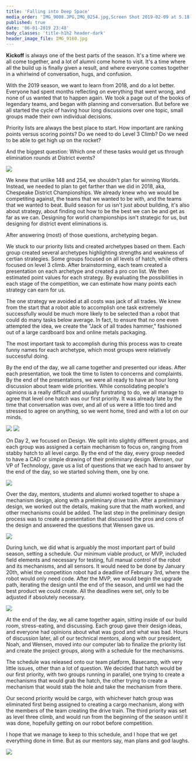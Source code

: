 ```yaml
---
title: 'Falling into Deep Space'
media_order: 'IMG_9008.JPG,IMG_0254.jpg,Screen Shot 2019-02-09 at 5.18.54 PM.png,IMG_9391.jpg,IMG_9885.jpg,IMG_0054.jpg,IMG_9160.jpg'
published: true
date: '06-01-2019 23:48'
body_classes: 'title-h1h2 header-dark'
header_image_file: IMG_9160.jpg
---
```


**Kickoff** is always one of the best parts of the season. It's a time where we all come together, and a lot of alumni come home to visit. It's a time where all the build up is finally given a result, and where everyone comes together in a whirlwind of conversation, hugs, and confusion.

With the 2019 season, we want to learn from 2018, and do a lot better. Everyone had spent months reflecting on everything that went wrong, and none of us wanted that to happen again. We took a page out of the books of legendary teams, and began with planning and conversation. But before we all started the cycle of having hour long discussions over one topic, small groups made their own individual decisions. 

Priority lists are always the best place to start. How important are ranking points versus scoring points? Do we need to do Level 3 Climb? Do we need to be able to get high up on the rocket?

And the biggest question: Which one of these tasks would get us through elimination rounds at District events?

![](IMG_9008.JPG)

We knew that unlike 148 and 254, we shouldn't plan for winning Worlds. Instead, we needed to plan to get farther than we did in 2018, aka, Chespeake District Championships. We already knew who we would be competiting against, the teams that we wanted to be with, and the teams that we wanted to beat. Build season for us isn't just about building, it's also about strategy, about finding out how to be the best we can be and get as far as we can. Designing for world championships isn't strategic for us, but designing for district event eliminations is.

After answering (most) of those questions, archetyping began. 

We stuck to our priority lists and created archetypes based on them. Each group created several archetypes highlighting strengths and weakness of certian strategies. Some groups focused on all levels of hatch, while others focused on level 3 climb. After brainstorming, each team created a presentation on each archetype and created a pro con list. We then estimated point values for each strategy. By evaluating the possibilities in each stage of the competition, we can estimate how many points each strategy can earn for us.

The one strategy we avoided at all costs was jack of all trades. We knew from the start that a robot able to accomplish one task extremely successfully would be much more likely to be selected than a robot that could do many tasks below average. In fact, to ensure that no one even attempted the idea, we create the "Jack of all trades hammer," fashioned out of a large cardboard box and online metals packaging. 

The most important task to accomplish during this process was to create funny names for each archetype, which most groups were relatively successful doing. 

By the end of the day, we all came together and presented our ideas. After each presentation, we took the time to listen to concerns and complaints. By the end of the presentations, we were all ready to have an hour long discussion about team wide priorities. While consolidating people's opinions is a really difficult and usually furstrating to do, we all manage to agree that level one hatch was our first priority. It was already late by the time that conversation was over, and all of us were a little too tired and stressed to agree on anything, so we went home, tired and with a lot on our minds. 

![](IMG_9391.jpg) ![](IMG_9885.jpg)

On Day 2, we focused on Design. We split into slightly different groups, and each group was assigned a certain mechanism to focus on, ranging from stabby hatch to all level cargo. By the end of the day, every group needed to have a CAD or simple drawing of their preliminary design. Wensen, our VP of Technology, gave us a list of questions that we each had to answer by the end of the day, so we started solving them, one by one. 

![](Screen%20Shot%202019-02-09%20at%205.18.54%20PM.png)

Over the day, mentors, students and alumni worked together to shape a mechanism design, along with a preliminary drive train. After a preliminary design, we worked out the details, making sure that the math worked, and other mechanisms could be added. The last step in the preliminary design process was to create a presentation that discussed the pros and cons of the design and answered the questions that Wensen gave us.

![](IMG_0054.jpg)

During lunch, we did what is arguably the most important part of build season, setting a schedule. Our minimum viable product, or MVP, included field elements and necessary for testing, full manual control of the robot and its mechanisms, and all sensors. It would need to be done by January 20th, whiel the competition robot had a deadline of February 3rd, where the robot would only need code. After the MVP, we would begin the upgrade path, iterating the design until the end of the season, and until we had the best product we could create. All the deadlines were set, only to be adjusted if absolutely necessary. 

![](IMG_0254.jpg)

At the end of the day, we all came together again, sitting inside of our build room, stress-eating, and discussing. Each group gave their design ideas, and everyone had opinions about what was good and what was bad. Hours of discussion later, all of our technical mentors, along with our president, Noah, and Wensen, moved into our computer lab to finalize the priority list and create the project groups, along with a schedule for the mechanisms. 

The schedule was released onto our team platform, Basecamp, with very little issues, other than a lot of question. We decided that hatch would be our first priority, with two groups running in parallel, one trying to create a mechanisms that would grab the hatch, the other trying to create a mechanism that would stab the hole and take the mechanism from there. 

Our second priority would be cargo, with whichever hatch group was eliminated first being assigned to creating a cargo mechanism, along with the members of the team creating the drive train. The third priority was set as level three climb, and would run from the beginning of the season until it was done, hopefully getting on our robot before competition. 

I hope that we manage to keep to this schedule, and I hope that we get everything done in time. But as our mentors say, man plans and god laughs. 

![](IMG_9160.jpg)
